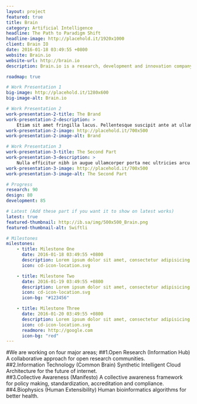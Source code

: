 ```yaml
---
layout: project
featured: true
title: Brain
category: Artificial Intelligence
headline: The Path to Paradigm Shift
headline-image: http://placehold.it/1920x1000
client: Brain IO
date: 2016-01-18 03:49:55 +0800
website: Brain.io
website-url: http://brain.io
description: Brain.io is a research, development and innovation company based in The Grand Duchy of Luxembourg.

roadmap: true

# Work Presentation 1
big-image: http://placehold.it/1280x600
big-image-alt: Brain.io

# Work Presentation 2
work-presentation-2-title: The Brand
work-presentation-2-description: >
    Etiam sit amet fringilla lacus. Pellentesque suscipit ante at ullamcorper pulvinar neque porttitor.
work-presentation-2-image: http://placehold.it/700x500
work-presentation-2-image-alt: Brand

# Work Presentation 3
work-presentation-3-title: The Second Part
work-presentation-3-description: >
    Nulla efficitur nibh in augue ullamcorper porta nec ultricies arcu.
work-presentation-3-image: http://placehold.it/700x500
work-presentation-3-image-alt: The Second Part

# Progress
research: 90
design: 80
development: 85

# Latest (Add these part if you want it to show on latest works)
latest: true
featured-thumbnail: http://ib.sa/img/500x500_Brain.png
featured-thumbnail-alt: Swiftli

# Milestones
milestones:
    - title: Milestone One
      date: 2016-01-18 03:49:55 +0800
      description: Lorem ipsum dolor sit amet, consectetur adipisicing elit. Iusto, optio, dolorum provident rerum aut hic quasi placeat iure tempora laudantium ipsa ad debitis unde? Iste voluptatibus minus veritatis qui ut.
      icon: cd-icon-location.svg

    - title: Milestone Two
      date: 2016-01-19 03:49:55 +0800
      description: Lorem ipsum dolor sit amet, consectetur adipisicing elit. Iusto, optio, dolorum provident rerum aut hic quasi placeat iure tempora laudantium ipsa ad debitis unde? Iste voluptatibus minus veritatis qui ut.
      icon: cd-icon-location.svg
      icon-bg: "#123456"

    - title: Milestone Three
      date: 2016-01-20 03:49:55 +0800
      description: Lorem ipsum dolor sit amet, consectetur adipisicing elit. Iusto, optio, dolorum provident rerum aut hic quasi placeat iure tempora laudantium ipsa ad debitis unde? Iste voluptatibus minus veritatis qui ut.
      icon: cd-icon-location.svg
      readmore: http://google.com
      icon-bg: "red"
---
```


#We are working on four major areas;
##1.Open Research
(Information Hub) A collaborative approach for open research communities.  
##2.Information Technology
(Common Brain) Synthetic Intelligent Cloud Architecture for the future of internet.  
##3.Collective Awareness
(Manifesto) A collective awareness framework for policy making, standardization, accreditation and compliance.  
##4.Biophysics
(Human Extensibility) Human bioinformatics algorithms for better health.  

